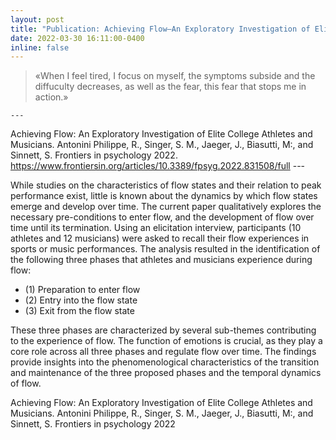 ```yaml
---
layout: post
title: "Publication: Achieving Flow—An Exploratory Investigation of Elite College Athletes and Musicians"
date: 2022-03-30 16:11:00-0400
inline: false
---
```

> «When I feel tired, I focus on myself, the symptoms subside and the diffuculty decreases, as well as the fear, this fear that stops me in action.»

    ---
Achieving Flow: An Exploratory Investigation of Elite College Athletes and Musicians.
Antonini Philippe, R., Singer, S. M.,  Jaeger, J., Biasutti, M:, and Sinnett, S.
Frontiers in psychology 2022.
https://www.frontiersin.org/articles/10.3389/fpsyg.2022.831508/full
    ---


While studies on the characteristics of flow states and their relation to peak performance exist, little is known about the dynamics by which flow states emerge and develop over time. The current paper qualitatively explores the necessary pre-conditions to enter flow, and the development of flow over time until its termination. Using an elicitation interview, participants (10 athletes and 12 musicians) were asked to recall their flow experiences in sports or music performances. The analysis resulted in the identification of the following three phases that athletes and musicians experience during flow: 

<ul>
    <li>(1) Preparation to enter flow</li>
    <li>(2) Entry into the flow state</li>
    <li>(3) Exit from the flow state</li>
</ul>

These three phases are characterized by several sub-themes contributing to the experience of flow. The function of emotions is crucial, as they play a core role across all three phases and regulate flow over time. The findings provide insights into the phenomenological characteristics of the transition and maintenance of the three proposed phases and the temporal dynamics of flow.

Achieving Flow: An Exploratory Investigation of Elite College Athletes and Musicians. Antonini Philippe, R., Singer, S. M.,  Jaeger, J., Biasutti, M:, and Sinnett, S. Frontiers in psychology 2022

